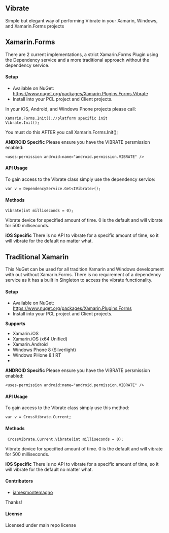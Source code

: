 ## Vibrate

Simple but elegant way of performing Vibrate in your Xamarin, Windows, and Xamarin.Forms projects

## Xamarin.Forms
There are 2 current implementations, a strict Xamarin.Forms Plugin using the Dependency service and a more traditional approach without the dependency service.

#### Setup
* Available on NuGet: https://www.nuget.org/packages/Xamarin.Plugins.Forms.Vibrate
* Install into your PCL project and Client projects.

In your iOS, Android, and Windows Phone projects please call:

```
Xamarin.Forms.Init();//platform specific init
Vibrate.Init();
```

You must do this AFTER you call Xamarin.Forms.Init();


**ANDROID Specific**
Please ensure you have the VIBRATE persmission enabled:

```
<uses-permission android:name="android.permission.VIBRATE" />
```

#### API Usage

To gain access to the Vibrate class simply use the dependency service:

```
var v = DependencyService.Get<IVibrate>();
```

#### Methods

```
Vibrate(int milliseconds = 0);
```

Vibrate device for specified amount of time. 0 is the default and will vibrate for 500 milliseconds.

**iOS Specific**
There is no API to vibrate for a specific amount of time, so it will vibrate for the default no matter what.



## Traditional Xamarin
This NuGet can be used for all tradition Xamarin and Windows development with out without Xamarin.Forms. There is no requirement of a dependency service as it has a built in Singleton to access the vibrate functionality.


#### Setup
* Available on NuGet: https://www.nuget.org/packages/Xamarin.Plugins.Forms
* Install into your PCL project and Client projects.

**Supports**
* Xamarin.iOS
* Xamarin.iOS (x64 Unified)
* Xamarin.Android
* Windows Phone 8 (Silverlight)
* Windows PHone 8.1 RT
* 
**ANDROID Specific**
Please ensure you have the VIBRATE persmission enabled:

```
<uses-permission android:name="android.permission.VIBRATE" />
```

#### API Usage

To gain access to the Vibrate class simply use this method:

```
var v = CrossVibrate.Current;
```

#### Methods

```
 CrossVibrate.Current.Vibrate(int milliseconds = 0);
```

Vibrate device for specified amount of time. 0 is the default and will vibrate for 500 milliseconds.

**iOS Specific**
There is no API to vibrate for a specific amount of time, so it will vibrate for the default no matter what.


#### Contributors
* [jamesmontemagno](https://github.com/jamesmontemagno)

Thanks!

#### License
Licensed under main repo license
